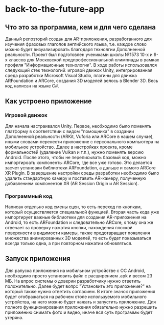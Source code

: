 # back-to-the-future-app
## Что это за программа, кем и для чего сделана
Данный репозторий создан для AR-приложения, разработанного для изучения фразовых глаголов английского языка, т.е. каждое слово можно будет визуализировать благодаря технолгии Дополненной реальности.
Проект был подготовлен учениками школы №1573 10-х и 9-х классов для Московской предпрофессиональной олимпиады в рамках профиля "Информационные технологии".
В ходе работы использовался следующий стек технологий: игровой движок Unity, интегрированная среда разработки Microsoft Visual Studio, плагины для движка ARFoundation и ARCore, создания 3D моделей велось в Blender 3D. Весь код написан на языке C#.
## Как устроено приложение
### Игровой движок
Для начала настраивался Unity. Первое, необходимо было поменять платформу в соответствии с видом "помощника" в создании Дополненной реальности (ARKit, Vuforia или ARCore в нашем случае), иными словами перенести приложение с персонального компьютера на мобильное устройство. 
Далее в настройках проекта, кроме формальностей (удаление Vulkan и т.п.), нужно поменять версию Android.
После этого, чтобы не переписывать базовый код, можно импортироать компоненты ARCore, где все уже готово. Это делается засчет установки библиотеки ARFoundation, а дальше и самого ARCore XR Plugin.
В завершение настройки среды разработки необходимо было удалить стандартную камеру и поставить AR-камеру, полученную добавлением компонентов XR (AR Session Origin и AR Session).
### Программный код
Написан отдельно код смены сцен, то есть переход по кнопкам, который осуществляется специальной функцией. 
Вторая часть кода уже импортирует важные библиотеки для создания AR-приложения на Android, то есть ARFoundation и следовательно ARCore, к тому она же отвечает за проверку нажатия кнопки, нахождения плоской поверхности в видимости камеры, также предотвращает появления множества анимированных 3D моделей, то есть будет показываться всегда только одна, а при повторном нажатии обновляться.
## Запуск приложения
Для рапуска приложения на мобильном устройстве с ОС Android, необходимо просто установить файл с расширением .apk и весом 23 МБ. На впрос системы о доверии разработчику нужно ответить положительно. Далее будет вопрс "Установить это приложение?" на который также нужно ответить согласием. В итоге значок приложения будет отображаться на рабочем столе используемого мобильного устройства, на него можно будет нажать и запустить приложение.
Для полного функционирования приложения обязательно нужно разрешить приложению снимать фото и видео, иначе вся суть программы будет утеряна.
